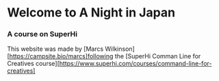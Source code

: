 # Welcome to A Night in Japan
### A course on SuperHi
This website was made by [Marcs Wilkinson][https://campsite.bio/marcs]following the [SuperHi Comman Line for Creatives course][https://www.superhi.com/courses/command-line-for-creatives]
